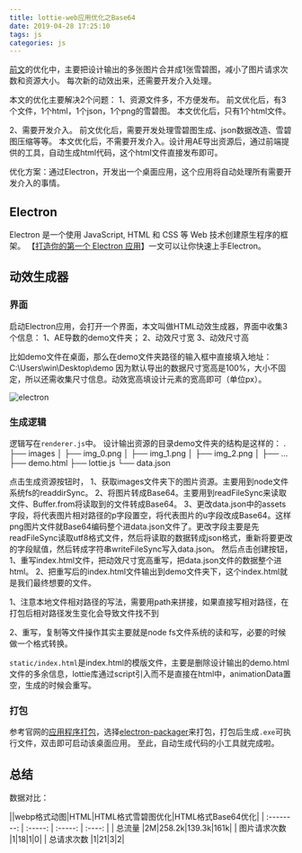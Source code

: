 ```yaml
---
title: lottie-web应用优化之Base64
date: 2019-04-28 17:25:10
tags: js
categories: js
---
```


[前文](https://lovelyun.github.io/js/lottie-web%E5%BA%94%E7%94%A8%E4%BC%98%E5%8C%96/)的优化中，主要把设计输出的多张图片合并成1张雪碧图，减小了图片请求次数和资源大小。
每次新的动效出来，还需要开发介入处理。

本文的优化主要解决2个问题：
1、资源文件多，不方便发布。
前文优化后，有3个文件，1个html，1个json，1个png的雪碧图。
本文优化后，只有1个html文件。

2、需要开发介入。
前文优化后，需要开发处理雪碧图生成、json数据改造、雪碧图压缩等等。
本文优化后，不需要开发介入。设计用AE导出资源后，通过前端提供的工具，自动生成html代码，这个html文件直接发布即可。

优化方案：通过Electron，开发出一个桌面应用，这个应用将自动处理所有需要开发介入的事情。

## Electron
Electron 是一个使用 JavaScript, HTML 和 CSS 等 Web 技术创建原生程序的框架。
【[打造你的第一个 Electron 应用](https://electronjs.org/docs/tutorial/first-app)】一文可以让你快速上手Electron。

## 动效生成器

### 界面
启动Electron应用，会打开一个界面，本文叫做HTML动效生成器，界面中收集3个信息：
1、AE导数的demo文件夹；
2、动效尺寸宽
3、动效尺寸高

比如demo文件在桌面，那么在demo文件夹路径的输入框中直接填入地址：C:\Users\win\Desktop\demo
因为默认导出的数据尺寸宽高是100%，大小不固定，所以还需收集尺寸信息。动效宽高填设计元素的宽高即可（单位px）。

![electron](/img/electron.png)

### 生成逻辑
逻辑写在`renderer.js`中。
设计输出资源的目录demo文件夹的结构是这样的：
.
├── images
│   ├── img_0.png
│   ├── img_1.png
│   ├── img_2.png
│   ├── ...
├── demo.html
├── lottie.js
└── data.json

点击生成资源按钮时，
1、获取images文件夹下的图片资源。主要用到node文件系统fs的readdirSync。
2、将图片转成Base64。主要用到readFileSync来读取文件、Buffer.from将读取到的文件转成Base64。
3、更改data.json中的assets字段，将代表图片相对路径的p字段置空，将代表图片的u字段改成Base64。这样png图片文件就Base64编码整个进data.json文件了。更改字段主要是先readFileSync读取utf8格式文件，然后将读取的数据转成json格式，重新将要更改的字段赋值，然后转成字符串writeFileSync写入data.json。
然后点击创建按钮，
1、重写index.html文件，把动效尺寸宽高重写，把data.json文件的数据整个进html。
2、把重写后的index.html文件输出到demo文件夹下，这个index.html就是我们最终想要的文件。


<div class="tip">
<p>1、注意本地文件相对路径的写法，需要用path来拼接，如果直接写相对路径，在打包后相对路径发生变化会导致文件找不到</p>
<p>2、重写，复制等文件操作其实主要就是node fs文件系统的读和写，必要的时候做一个格式转换。</p>
</div>

`static/index.html`是index.html的模版文件，主要是删除设计输出的demo.html文件的多余信息，lottie库通过script引入而不是直接在html中，animationData置空，生成的时候会重写。

### 打包
参考官网的[应用程序打包](https://electronjs.org/docs/tutorial/application-packaging)，选择[electron-packager](https://github.com/electron-userland/electron-packager)来打包，打包后生成`.exe`可执行文件，双击即可启动该桌面应用。
至此，自动生成代码的小工具就完成啦。

## 总结
数据对比：

||webp格式动图|HTML|HTML格式雪碧图优化|HTML格式Base64优化|
| :--------: | :-----: | :-----: | :----: |
| 总流量 |2M|258.2k|139.3k|161k|
| 图片请求次数 |1|18|1|0|
| 总请求次数 |1|21|3|2|
